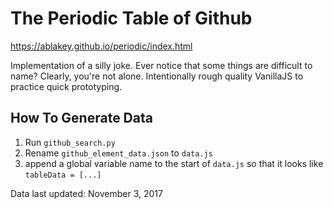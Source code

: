 # The Periodic Table of Github

https://ablakey.github.io/periodic/index.html

Implementation of a silly joke.  Ever notice that some things are difficult to name? Clearly, you're not alone.  Intentionally rough quality VanillaJS to practice quick prototyping.


## How To Generate Data
1. Run `github_search.py`
2. Rename `github_element_data.json` to `data.js`
3. append a global variable name to the start of `data.js` so that it looks like `tableData = [...]`

Data last updated: November 3, 2017
